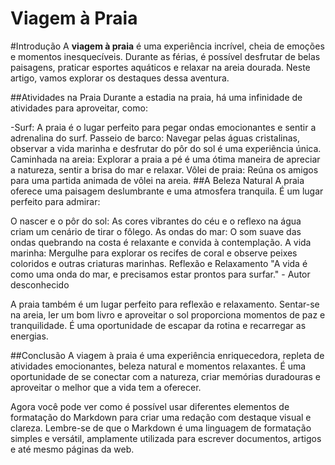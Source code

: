 # Viagem à Praia
#Introdução
A **viagem à praia** é uma experiência incrível, cheia de emoções e momentos inesquecíveis. Durante as férias, é possível desfrutar de belas paisagens, praticar esportes aquáticos e relaxar na areia dourada. Neste artigo, vamos explorar os destaques dessa aventura.

##Atividades na Praia
Durante a estadia na praia, há uma infinidade de atividades para aproveitar, como:

-Surf: A praia é o lugar perfeito para pegar ondas emocionantes e sentir a adrenalina do surf.
Passeio de barco: Navegar pelas águas cristalinas, observar a vida marinha e desfrutar do pôr do sol é uma experiência única.
Caminhada na areia: Explorar a praia a pé é uma ótima maneira de apreciar a natureza, sentir a brisa do mar e relaxar.
Vôlei de praia: Reúna os amigos para uma partida animada de vôlei na areia.
##A Beleza Natural
A praia oferece uma paisagem deslumbrante e uma atmosfera tranquila. É um lugar perfeito para admirar:

O nascer e o pôr do sol: As cores vibrantes do céu e o reflexo na água criam um cenário de tirar o fôlego.
As ondas do mar: O som suave das ondas quebrando na costa é relaxante e convida à contemplação.
A vida marinha: Mergulhe para explorar os recifes de coral e observe peixes coloridos e outras criaturas marinhas.
Reflexão e Relaxamento
"A vida é como uma onda do mar, e precisamos estar prontos para surfar." - Autor desconhecido

A praia também é um lugar perfeito para reflexão e relaxamento. Sentar-se na areia, ler um bom livro e aproveitar o sol proporciona momentos de paz e tranquilidade. É uma oportunidade de escapar da rotina e recarregar as energias.

##Conclusão
A viagem à praia é uma experiência enriquecedora, repleta de atividades emocionantes, beleza natural e momentos relaxantes. É uma oportunidade de se conectar com a natureza, criar memórias duradouras e aproveitar o melhor que a vida tem a oferecer.

Agora você pode ver como é possível usar diferentes elementos de formatação do Markdown para criar uma redação com destaque visual e clareza. Lembre-se de que o Markdown é uma linguagem de formatação simples e versátil, amplamente utilizada para escrever documentos, artigos e até mesmo páginas da web.